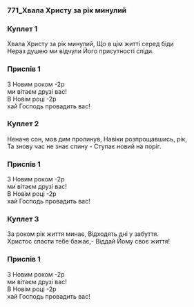 ### 771_Хвала Христу за рік минулий
### Куплет 1
Хвала Христу за рік минулий, Що в цім житті серед біди <br/>Нераз душею ми відчули Його присутності сліди.
### Приспів 1
3 Новим роком -2р<br/>ми вітаєм друзі вас! <br/>В Новім році -2р<br/>хай Господь провадить вас!
### Куплет 2
Неначе сон, мов дим пролинув, Навіки розпрощавшись, рік, <br/>Та знову час не знає спину - Ступає новий на поріг.
### Приспів 1
3 Новим роком -2р<br/>ми вітаєм друзі вас! <br/>В Новім році -2р<br/>хай Господь провадить вас!
### Куплет 3
За роком рік життя минає, Відходять дні у забуття. <br/>Христос спасти тебе бажає,- Віддай Йому своє життя!
### Приспів 1
3 Новим роком -2р<br/>ми вітаєм друзі вас! <br/>В Новім році -2р<br/>хай Господь провадить вас!
